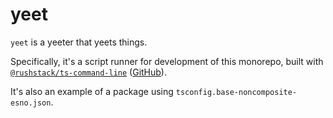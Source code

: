 # yeet

`yeet` is a yeeter that yeets things.

Specifically, it's a script runner for development of this monorepo, built with
[`@rushstack/ts-command-line`][ts-command-line-npm]
([GitHub](ts-command-line-github)).

[ts-command-line-npm]: https://www.npmjs.com/package/@rushstack/ts-command-line
[ts-command-line-github]:
  https://github.com/microsoft/rushstack/tree/main/libraries/ts-command-line

It's also an example of a package using `tsconfig.base-noncomposite-esno.json`.
